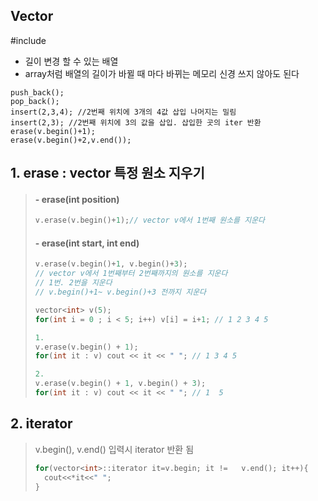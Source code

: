 ## Vector

#include <vector>

- 길이 변경 할 수 있는 배열
- array처럼 배열의 길이가 바뀔 때 마다 바뀌는 메모리 신경 쓰지 않아도 된다

```
push_back();
pop_back();
insert(2,3,4); //2번째 위치에 3개의 4값 삽입 나머지는 밀림
insert(2,3); //2번째 위치에 3의 값을 삽입. 삽입한 곳의 iter 반환
erase(v.begin()+1);
erase(v.begin()+2,v.end());
```



## 1. erase : vector 특정 원소 지우기


>#### - erase(int position)
>
>```c++
>v.erase(v.begin()+1);// vector v에서 1번째 원소를 지운다
>```
>
>#### - erase(int start, int end)
>
>```c++
>v.erase(v.begin()+1, v.begin()+3);
>// vector v에서 1번째부터 2번째까지의 원소를 지운다
>// 1번. 2번을 지운다
>// v.begin()+1~ v.begin()+3 전까지 지운다
>```
>
>
>
>```c++
>vector<int> v(5);
>for(int i = 0 ; i < 5; i++) v[i] = i+1; // 1 2 3 4 5
>
> 1. 
> v.erase(v.begin() + 1);
> for(int it : v) cout << it << " "; // 1 3 4 5
>
> 2. 
> v.erase(v.begin() + 1, v.begin() + 3);
> for(int it : v) cout << it << " "; // 1  5
>```



## 2. iterator

> v.begin(), v.end() 입력시 iterator 반환 됨
>
> ```c++
> for(vector<int>::iterator it=v.begin; it != 	v.end(); it++){
> 	cout<<*it<<" ";
> }
> ```

